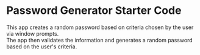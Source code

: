 # Password Generator Starter Code
This app creates a random password based on criteria chosen by the user via window prompts.  
The app then validates the information and generates a random password based on the user's criteria. 

